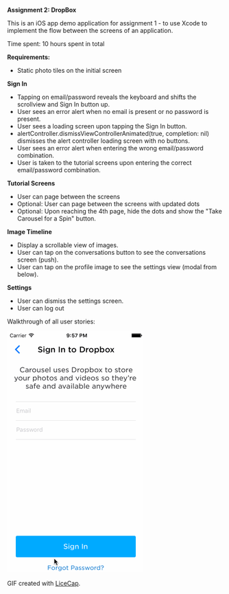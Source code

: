 
<strong> Assignment 2: DropBox</strong>

This is an iOS app demo application for assignment 1 - to use Xcode to implement the flow between the screens of an application.

Time spent: 10 hours spent in total

<strong>Requirements:</strong>
<ul>
<li>Static photo tiles on the initial screen</li>
</ul>

<strong>Sign In</strong>
<ul>
<li>Tapping on email/password reveals the keyboard and shifts the scrollview and Sign In button up.</li>
<li>User sees an error alert when no email is present or no password is present.</li>
<li>User sees a loading screen upon tapping the Sign In button.</li>
<li>alertController.dismissViewControllerAnimated(true, completion: nil) dismisses the alert controller loading screen with no buttons.</li>
<li>User sees an error alert when entering the wrong email/password combination.</li>
<li>User is taken to the tutorial screens upon entering the correct email/password combination.</li>
</ul>

<strong>Tutorial Screens</strong>
<ul>
<li>User can page between the screens</li>
<li>Optional: User can page between the screens with updated dots</li>
<li>Optional: Upon reaching the 4th page, hide the dots and show the "Take Carousel for a Spin" button.</li>
</ul>

<strong>Image Timeline</strong>
<ul>
<li>Display a scrollable view of images.</li>
<li>User can tap on the conversations button to see the conversations screen (push).</li>
<li>User can tap on the profile image to see the settings view (modal from below).</li>
</ul>

<strong>Settings</strong>
<ul>
<li>User can dismiss the settings screen.</li>
<li>User can log out</li>
</ul>
 
Walkthrough of all user stories:

![PreworkGif](https://raw.githubusercontent.com/KayceeACollins/Assignement_2/master/Assignment2.gif)



GIF created with <a href = http://www.cockos.com/licecap/>LiceCap</a>.
